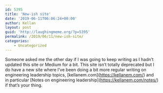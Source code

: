 ```yaml
---
id: 5395
title: 'New-ish site'
date: '2019-06-11T06:06:24+00:00'
author: Kellan
layout: post
guid: 'http://laughingmeme.org/?p=5395'
permalink: /2019/06/11/new-ish-site/
categories:
    - Uncategorized
---
```


Someone asked me the other day if I was going to keep writing as I hadn’t updated this site or Medium for a bit. This site isn’t totally deprecated but I do have a new site where I’ve been doing a bit more regular writing on engineering leadership topics, \[kellanem.com\](https://kellanem.com/) and in particular \[Notes on engineering leadership\](https://kellanem.com/notes/) if that’s your thing.